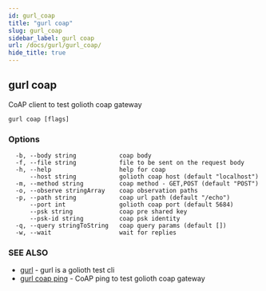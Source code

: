 ```yaml
---
id: gurl_coap
title: "gurl coap"
slug: gurl_coap
sidebar_label: gurl coap
url: /docs/gurl/gurl_coap/
hide_title: true
---
```

## gurl coap

CoAP client to test golioth coap gateway

```
gurl coap [flags]
```

### Options

```
  -b, --body string            coap body
  -f, --file string            file to be sent on the request body
  -h, --help                   help for coap
      --host string            golioth coap host (default "localhost")
  -m, --method string          coap method - GET,POST (default "POST")
  -o, --observe stringArray    coap observation paths
  -p, --path string            coap url path (default "/echo")
      --port int               golioth coap port (default 5684)
      --psk string             coap pre shared key
      --psk-id string          coap psk identity
  -q, --query stringToString   coap query params (default [])
  -w, --wait                   wait for replies
```

### SEE ALSO

* [gurl](/docs/gurl/gurl/)	 - gurl is a golioth test cli
* [gurl coap ping](/docs/gurl/gurl_coap_ping/)	 - CoAP ping to test golioth coap gateway

